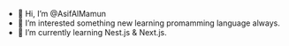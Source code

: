 - 👋 Hi, I’m @AsifAlMamun
- 👀 I’m interested something new learning promamming language always.
- 🌱 I’m currently learning Nest.js & Next.js.
